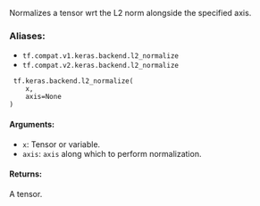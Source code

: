 Normalizes a tensor wrt the L2 norm alongside the specified axis.
### Aliases:
- `tf.compat.v1.keras.backend.l2_normalize`
- `tf.compat.v2.keras.backend.l2_normalize`

```
 tf.keras.backend.l2_normalize(
    x,
    axis=None
)
```
#### Arguments:
- `x`: Tensor or variable.
- `axis`: `axis` along which to perform normalization.
#### Returns:
A tensor.
